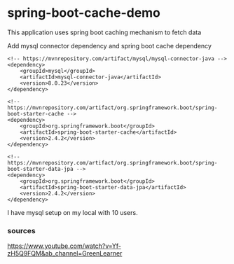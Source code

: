 # spring-boot-cache-demo
This application uses spring boot caching mechanism to fetch data


Add mysql connector dependency and spring boot cache dependency

```
<!-- https://mvnrepository.com/artifact/mysql/mysql-connector-java -->
<dependency>
    <groupId>mysql</groupId>
    <artifactId>mysql-connector-java</artifactId>
    <version>8.0.23</version>
</dependency>

<!-- https://mvnrepository.com/artifact/org.springframework.boot/spring-boot-starter-cache -->
<dependency>
    <groupId>org.springframework.boot</groupId>
    <artifactId>spring-boot-starter-cache</artifactId>
    <version>2.4.2</version>
</dependency>

<!-- https://mvnrepository.com/artifact/org.springframework.boot/spring-boot-starter-data-jpa -->
<dependency>
    <groupId>org.springframework.boot</groupId>
    <artifactId>spring-boot-starter-data-jpa</artifactId>
    <version>2.4.2</version>
</dependency>

```


I have mysql setup on my local with 10 users.

### sources
https://www.youtube.com/watch?v=Yf-zH5Q9FQM&ab_channel=GreenLearner 
